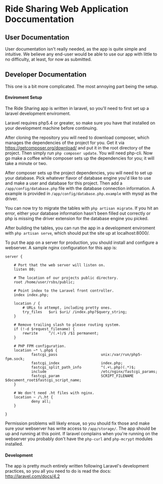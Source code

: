 # Ride Sharing Web Application Doccumentation

## User Documentation

User documentation isn't really needed, as the app is quite simple and intuitive. We believe any end-user would be able to use our app with little to no difficulty, at least, for now as submitted.

## Developer Documentation

This one is a bit more complicated. The most annoying part being the setup.

#### Enviroment Setup

The Ride Sharing app is written in laravel, so you'll need to first set up a laravel development enviroment.

Laravel requires php5.4 or greater, so make sure you have that installed on your development machine before continuing.

After cloning the repository you will need to download composer, which manages the dependencies of the project for you. Get it via https://getcomposer.org/download/ and put it in the root directory of the project. Then simply run `php composer update`. You will need php-cli. Now go make a coffee while composer sets up the dependencies for you; it will take a minute or two.

After composer sets up the project dependencies, you will need to set up your database. Pick whatever flavor of database engine you'd like to use and make a user and database for this project. Then add a `/app/config/database.php` file with the database connection information. A example is provided in `/app/config/database.php.example` with mysql as the driver.

You can now try to migrate the tables with `php artisan migrate`. If you hit an error, either your database information hasn't been filled out correctly or php is missing the driver extension for the database engine you picked.

After building the tables, you can run the app in a development enviroment with `php artisan serve`, which should put the site up at localhost:8000/.

To put the app on a server for production, you should install and configure a webserver. A sample nginx configuration for this app is:

```
server {

    # Port that the web server will listen on.
    listen 80;

    # The location of our projects public directory.
    root /home/user/rsbs/public;

    # Point index to the Laravel front controller.
    index index.php;

    location / {
        # URLs to attempt, including pretty ones.
        try_files   $uri $uri/ /index.php?$query_string;
    }

    # Remove trailing slash to please routing system.
    if (!-d $request_filename) {
        rewrite     ^/(.+)/$ /$1 permanent;
    }

    # PHP FPM configuration.
    location ~* \.php$ {
            fastcgi_pass                    unix:/var/run/php5-fpm.sock;
            fastcgi_index                   index.php;
            fastcgi_split_path_info         ^(.+\.php)(.*)$;
            include                         /etc/nginx/fastcgi_params;
            fastcgi_param                   SCRIPT_FILENAME $document_root$fastcgi_script_name;
    }

    # We don't need .ht files with nginx.
    location ~ /\.ht {
            deny all;
    }

}
```

Permission problems will likely ensue, so you should fix those and make sure your webserver has write access to `/app/storage/`. The app should be up and running at this point. If laravel complains when you're running on the webserver you probably don't have the `php-curl` and `php-mcrypt` modules installed.

#### Development

The app is pretty much entirely written following Laravel's development practices, so you all you need to do is read the docs: http://laravel.com/docs/4.2